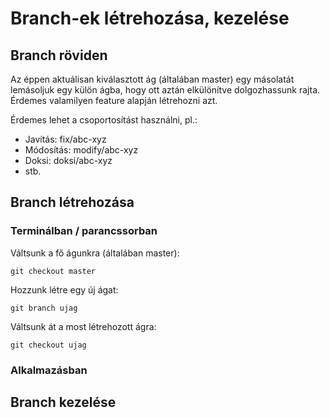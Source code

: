 # Branch-ek létrehozása, kezelése

## Branch röviden

Az éppen aktuálisan kiválasztott ág (általában master) egy másolatát lemásoljuk egy külön ágba, hogy ott aztán elkülönítve dolgozhassunk rajta. Érdemes valamilyen feature alapján létrehozni azt.

Érdemes lehet a csoportosítást használni, pl.:
- Javítás: fix/abc-xyz
- Módosítás: modify/abc-xyz
- Doksi: doksi/abc-xyz
- stb.

## Branch létrehozása

### Terminálban / parancssorban

Váltsunk a fő águnkra (általában master):
```
git checkout master
```

Hozzunk létre egy új ágat:
```
git branch ujag
```

Váltsunk át a most létrehozott ágra:
```
git checkout ujag
```

### Alkalmazásban

## Branch kezelése
